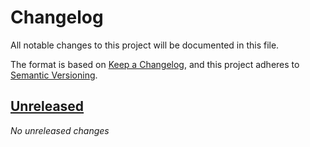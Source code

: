 # Changelog

All notable changes to this project will be documented in this file.

The format is based on [Keep a Changelog](https://keepachangelog.com/en/1.0.0/),
and this project adheres to [Semantic Versioning](https://semver.org/spec/v2.0.0.html).

## [Unreleased]
_No unreleased changes_

[unreleased]: https://github.com/fabulous-dev/Fabulous.Avalonia/compare/0.0.1...HEAD
[0.0.0]: https://github.com/fabulous-dev/Fabulous.Avalonia/releases/tag/0.0.0
